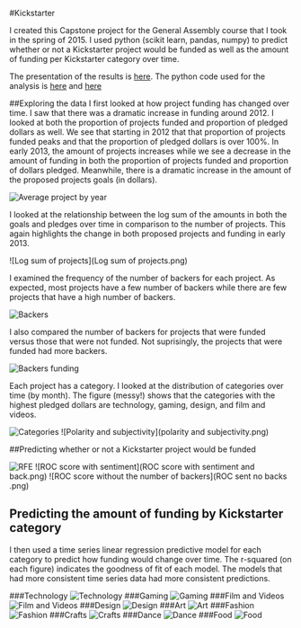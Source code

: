 #Kickstarter


I created this Capstone project for the General Assembly course that I took in the spring of 2015.  I used python (scikit learn, pandas, numpy) to predict whether or not a Kickstarter project would be funded as well as the amount of funding per Kickstarter category over time. 

The presentation of the results is [here](Kickstarter%20presentation.pdf).
The python code used for the analysis is [here](kickstarter.py) and [here](need.py)

##Exploring the data
I first looked at how project funding has changed over time.  I saw that there was a dramatic increase in funding around 2012.  I looked at both the proportion of projects funded and proportion of pledged dollars as well.  We see that starting in 2012 that that proportion of projects funded peaks and that the proportion of pledged dollars is over 100%.  In early 2013, the amount of projects increases while we see a decrease in the amount of funding in both the proportion of projects funded and proportion of dollars pledged.  Meanwhile, there is a dramatic increase in the amount of the proposed projects goals (in dollars).

![Average project by year](ave_project_year_graph.png)

I looked at the relationship between the log sum of the amounts in both the goals and pledges over time in comparison to the number of projects.  This again highlights the change in both proposed projects and funding in early 2013. 

![Log sum of projects](Log sum of projects.png)

I examined the frequency of the number of backers for each project.  As expected, most projects have a few number of backers while there are few projects that have a high number of backers.

![Backers](backers.png)

I also compared the number of backers for projects that were funded versus those that were not funded.  Not suprisingly, the projects that were funded had more backers.

![Backers funding](backers_funding.png)

Each project has a category.  I looked at the distribution of categories over time (by month).  The figure (messy!) shows that the categories with the highest pledged dollars are technology, gaming, design, and film and videos.

![Categories](Categories.png)
![Polarity and subjectivity](polarity and subjectivity.png)

##Predicting whether or not a Kickstarter project would be funded

![RFE](RFE.png)
![ROC score with sentiment](ROC score with sentiment and back.png)
![ROC score without the number of backers](ROC sent no backs .png)

## Predicting the amount of funding by Kickstarter category
I then used a time series linear regression predictive model for each category to predict how funding would change over time.  The r-squared (on each figure) indicates the goodness of fit of each model.  The models that had more consistent time series data had more consistent predictions.

###Technology
![Technology](technology_prediction.png)
###Gaming
![Gaming](games2_prediction.png)
###Film and Videos
![Film and Videos](film_and_videos_prediction.png)
###Design
![Design](design_prediction.png)
###Art
![Art](Art_prediction.png)
###Fashion
![Fashion](fashion_prediction.png)
###Crafts
![Crafts](Crafts_prediction.png)
###Dance
![Dance](Dance_prediction.png)
###Food
![Food](Food_prediction.png)

